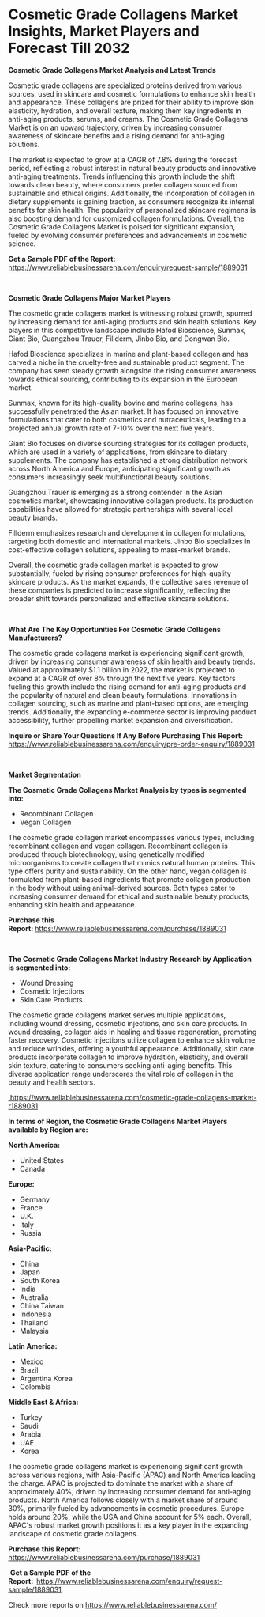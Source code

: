 <p><h1>Cosmetic Grade Collagens Market Insights, Market Players and Forecast Till 2032</h1></p><p><strong>Cosmetic Grade Collagens Market Analysis and Latest Trends</strong></p>
<p><p>Cosmetic grade collagens are specialized proteins derived from various sources, used in skincare and cosmetic formulations to enhance skin health and appearance. These collagens are prized for their ability to improve skin elasticity, hydration, and overall texture, making them key ingredients in anti-aging products, serums, and creams. The Cosmetic Grade Collagens Market is on an upward trajectory, driven by increasing consumer awareness of skincare benefits and a rising demand for anti-aging solutions.</p><p>The market is expected to grow at a CAGR of 7.8% during the forecast period, reflecting a robust interest in natural beauty products and innovative anti-aging treatments. Trends influencing this growth include the shift towards clean beauty, where consumers prefer collagen sourced from sustainable and ethical origins. Additionally, the incorporation of collagen in dietary supplements is gaining traction, as consumers recognize its internal benefits for skin health. The popularity of personalized skincare regimens is also boosting demand for customized collagen formulations. Overall, the Cosmetic Grade Collagens Market is poised for significant expansion, fueled by evolving consumer preferences and advancements in cosmetic science.</p></p>
<p><strong>Get a Sample PDF of the Report:&nbsp;</strong> <a href="https://www.reliablebusinessarena.com/enquiry/request-sample/1889031?utm_campaign=2647&utm_medium=2&utm_source=Github&utm_content=ia&utm_term=28032025&utm_id=cosmetic-grade-collagens">https://www.reliablebusinessarena.com/enquiry/request-sample/1889031</a></p>
<p>&nbsp;</p>
<p><strong>Cosmetic Grade Collagens Major Market Players</strong></p>
<p><p>The cosmetic grade collagens market is witnessing robust growth, spurred by increasing demand for anti-aging products and skin health solutions. Key players in this competitive landscape include Hafod Bioscience, Sunmax, Giant Bio, Guangzhou Trauer, Fillderm, Jinbo Bio, and Dongwan Bio.</p><p>Hafod Bioscience specializes in marine and plant-based collagen and has carved a niche in the cruelty-free and sustainable product segment. The company has seen steady growth alongside the rising consumer awareness towards ethical sourcing, contributing to its expansion in the European market. </p><p>Sunmax, known for its high-quality bovine and marine collagens, has successfully penetrated the Asian market. It has focused on innovative formulations that cater to both cosmetics and nutraceuticals, leading to a projected annual growth rate of 7-10% over the next five years.</p><p>Giant Bio focuses on diverse sourcing strategies for its collagen products, which are used in a variety of applications, from skincare to dietary supplements. The company has established a strong distribution network across North America and Europe, anticipating significant growth as consumers increasingly seek multifunctional beauty solutions.</p><p>Guangzhou Trauer is emerging as a strong contender in the Asian cosmetics market, showcasing innovative collagen products. Its production capabilities have allowed for strategic partnerships with several local beauty brands.</p><p>Fillderm emphasizes research and development in collagen formulations, targeting both domestic and international markets. Jinbo Bio specializes in cost-effective collagen solutions, appealing to mass-market brands.</p><p>Overall, the cosmetic grade collagen market is expected to grow substantially, fueled by rising consumer preferences for high-quality skincare products. As the market expands, the collective sales revenue of these companies is predicted to increase significantly, reflecting the broader shift towards personalized and effective skincare solutions.</p></p>
<p>&nbsp;</p>
<p><strong>What Are The Key Opportunities For Cosmetic Grade Collagens Manufacturers?</strong></p>
<p><p>The cosmetic grade collagens market is experiencing significant growth, driven by increasing consumer awareness of skin health and beauty trends. Valued at approximately $1.1 billion in 2022, the market is projected to expand at a CAGR of over 8% through the next five years. Key factors fueling this growth include the rising demand for anti-aging products and the popularity of natural and clean beauty formulations. Innovations in collagen sourcing, such as marine and plant-based options, are emerging trends. Additionally, the expanding e-commerce sector is improving product accessibility, further propelling market expansion and diversification.</p></p>
<p><strong>Inquire or Share Your Questions If Any Before Purchasing This Report:</strong> <a href="https://www.reliablebusinessarena.com/enquiry/pre-order-enquiry/1889031?utm_campaign=2647&utm_medium=2&utm_source=Github&utm_content=ia&utm_term=28032025&utm_id=cosmetic-grade-collagens">https://www.reliablebusinessarena.com/enquiry/pre-order-enquiry/1889031</a></p>
<p>&nbsp;</p>
<p><strong>Market Segmentation</strong></p>
<p><strong>The Cosmetic Grade Collagens Market Analysis by types is segmented into:</strong></p>
<p><ul><li>Recombinant Collagen</li><li>Vegan Collagen</li></ul></p>
<p><p>The cosmetic grade collagen market encompasses various types, including recombinant collagen and vegan collagen. Recombinant collagen is produced through biotechnology, using genetically modified microorganisms to create collagen that mimics natural human proteins. This type offers purity and sustainability. On the other hand, vegan collagen is formulated from plant-based ingredients that promote collagen production in the body without using animal-derived sources. Both types cater to increasing consumer demand for ethical and sustainable beauty products, enhancing skin health and appearance.</p></p>
<p><strong>Purchase this Report:&nbsp;</strong><a href="https://www.reliablebusinessarena.com/purchase/1889031?utm_campaign=2647&utm_medium=2&utm_source=Github&utm_content=ia&utm_term=28032025&utm_id=cosmetic-grade-collagens">https://www.reliablebusinessarena.com/purchase/1889031</a></p>
<p>&nbsp;</p>
<p><strong>The Cosmetic Grade Collagens Market Industry Research by Application is segmented into:</strong></p>
<p><ul><li>Wound Dressing</li><li>Cosmetic Injections</li><li>Skin Care Products</li></ul></p>
<p><p>The cosmetic grade collagens market serves multiple applications, including wound dressing, cosmetic injections, and skin care products. In wound dressing, collagen aids in healing and tissue regeneration, promoting faster recovery. Cosmetic injections utilize collagen to enhance skin volume and reduce wrinkles, offering a youthful appearance. Additionally, skin care products incorporate collagen to improve hydration, elasticity, and overall skin texture, catering to consumers seeking anti-aging benefits. This diverse application range underscores the vital role of collagen in the beauty and health sectors.</p></p>
<p><a href="https://www.reliablebusinessarena.com/cosmetic-grade-collagens-market-r1889031?utm_campaign=2647&utm_medium=2&utm_source=Github&utm_content=ia&utm_term=28032025&utm_id=cosmetic-grade-collagens">&nbsp;https://www.reliablebusinessarena.com/cosmetic-grade-collagens-market-r1889031</a></p>
<p><strong>In terms of Region, the Cosmetic Grade Collagens Market Players available by Region are:</strong></p>
<p>
    <p> <strong> North America: </strong>
        <ul>
            <li>United States</li>
            <li>Canada</li>
        </ul>
        </p> 
    <p> <strong> Europe: </strong>
        <ul>
            <li>Germany</li>
            <li>France</li>
            <li>U.K.</li>
            <li>Italy</li>
            <li>Russia</li>
        </ul>
        </p> 
    <p> <strong> Asia-Pacific: </strong>
        <ul>
            <li>China</li>
            <li>Japan</li>
            <li>South Korea</li>
            <li>India</li>
            <li>Australia</li>
            <li>China Taiwan</li>
            <li>Indonesia</li>
            <li>Thailand</li>
            <li>Malaysia</li>
        </ul>
        </p> 
    <p> <strong> Latin America: </strong>
        <ul>
            <li>Mexico</li>
            <li>Brazil</li>
            <li>Argentina Korea</li>
            <li>Colombia</li>
        </ul>
        </p> 
    <p> <strong> Middle East & Africa: </strong>
        <ul>
            <li>Turkey</li>
            <li>Saudi</li>
            <li>Arabia</li>
            <li>UAE</li>
            <li>Korea</li>
        </ul>
    </p>
    </p>
<p><p>The cosmetic grade collagens market is experiencing significant growth across various regions, with Asia-Pacific (APAC) and North America leading the charge. APAC is projected to dominate the market with a share of approximately 40%, driven by increasing consumer demand for anti-aging products. North America follows closely with a market share of around 30%, primarily fueled by advancements in cosmetic procedures. Europe holds around 20%, while the USA and China account for 5% each. Overall, APAC's robust market growth positions it as a key player in the expanding landscape of cosmetic grade collagens.</p></p>
<p><strong>Purchase this Report: </strong><a href="https://www.reliablebusinessarena.com/purchase/1889031?utm_campaign=2647&utm_medium=2&utm_source=Github&utm_content=ia&utm_term=28032025&utm_id=cosmetic-grade-collagens">https://www.reliablebusinessarena.com/purchase/1889031</a></p>
<p>&nbsp;<strong>Get a Sample PDF of the Report:&nbsp;&nbsp;</strong><a href="https://www.reliablebusinessarena.com/enquiry/request-sample/1889031?utm_campaign=2647&utm_medium=2&utm_source=Github&utm_content=ia&utm_term=28032025&utm_id=cosmetic-grade-collagens">https://www.reliablebusinessarena.com/enquiry/request-sample/1889031</a></p>
<p><strong></strong></p>
<p>Check more reports on <a href="https://www.reliablebusinessarena.com/?utm_campaign=2647&utm_medium=2&utm_source=Github&utm_content=ia&utm_term=28032025&utm_id=cosmetic-grade-collagens">https://www.reliablebusinessarena.com/</a></p>